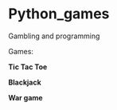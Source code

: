 # Python_games
Gambling and programming 

Games:

  **Tic Tac Toe**
  
  **Blackjack**
  
  **War game**
